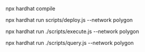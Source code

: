 npx hardhat compile

npx hardhat run scripts/deploy.js --network polygon

npx hardhat run ./scripts/execute.js --network polygon

npx hardhat run ./scripts/query.js --network polygon
